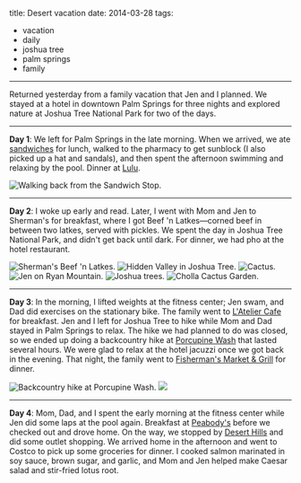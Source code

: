 title: Desert vacation
date: 2014-03-28
tags:
- vacation
- daily
- joshua tree
- palm springs
- family
---

Returned yesterday from a family vacation that Jen and I planned. We stayed at a hotel in downtown Palm Springs for three nights and explored nature at Joshua Tree National Park for two of the days.

---

**Day 1**: We left for Palm Springs in the late morning. When we arrived, we ate [sandwiches](http://sandwichspotpalmsprings.com/) for lunch, walked to the pharmacy to get sunblock (I also picked up a hat and sandals), and then spent the afternoon swimming and relaxing by the pool. Dinner at [Lulu](https://www.lulupalmsprings.com/).

![Walking back from the Sandwich Stop.](/images/palm-joshua-1.jpg)

---

**Day 2**: I woke up early and read. Later, I went with Mom and Jen to Sherman's for breakfast, where I got Beef 'n Latkes—corned beef in between two latkes, served with pickles. We spent the day in Joshua Tree National Park, and didn't get back until dark. For dinner, we had pho at the hotel restaurant.

![Sherman's Beef 'n Latkes.](/images/palm-joshua-2.jpg)
![Hidden Valley in Joshua Tree.](/images/palm-joshua-3.jpg)
![Cactus.](/images/palm-joshua-4.jpg)
![Jen on Ryan Mountain.](/images/palm-joshua-5.jpg)
![Joshua trees.](/images/palm-joshua-6.jpg)
![Cholla Cactus Garden.](/images/palm-joshua-7.jpg)

---

**Day 3**: In the morning, I lifted weights at the fitness center; Jen swam, and Dad did exercises on the stationary bike. The family went to [L'Atelier Cafe](http://www.latelier-cafe.com/) for breakfast. Jen and I left for Joshua Tree to hike while Mom and Dad stayed in Palm Springs to relax. The hike we had planned to do was closed, so we ended up doing a backcountry hike at [Porcupine Wash](https://www.google.com/maps/place/Porcupine+Wash/@33.8209073,-115.7863661,5580m/data=!3m1!1e3!4m2!3m1!1s0x80da872d6a497a79:0xb8c0358c19404ec1) that lasted several hours. We were glad to relax at the hotel jacuzzi once we got back in the evening. That night, the family went to [Fisherman's Market & Grill](https://www.fishermans.com/palmsprings.php) for dinner.

![Backcountry hike at Porcupine Wash.](/images/palm-joshua-9.jpg)
![](/images/palm-joshua-10.jpg)

---

**Day 4**: Mom, Dad, and I spent the early morning at the fitness center while Jen did some laps at the pool again. Breakfast at [Peabody's](http://www.peabodyscafepalmsprings.com/) before we checked out and drove home. On the way, we stopped by [Desert Hills](http://www.premiumoutlets.com/outlets/outlet.asp?id=6) and did some outlet shopping. We arrived home in the afternoon and went to Costco to pick up some groceries for dinner. I cooked salmon marinated in soy sauce, brown sugar, and garlic, and Mom and Jen helped make Caesar salad and stir-fried lotus root.
